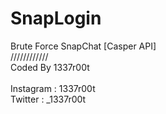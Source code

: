 # SnapLogin
Brute Force SnapChat [Casper API]<br>
////////////<br>
Coded By 1337r00t<br><br>
Instagram : 1337r00t <br>
Twitter : _1337r00t
